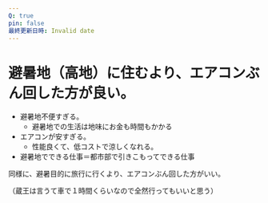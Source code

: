 ```yaml
---
Q: true
pin: false
最終更新日時: Invalid date
---
```

# 避暑地（高地）に住むより、エアコンぶん回した方が良い。

- 避暑地不便すぎる。
    - 避暑地での生活は地味にお金も時間もかかる
- エアコンが安すぎる。
    - 性能良くて、低コストで涼しくなれる。
- 避暑地でできる仕事＝都市部で引きこもってできる仕事

同様に、避暑目的に旅行に行くより、エアコンぶん回した方がいい。

（蔵王は言うて車で１時間くらいなので全然行ってもいいと思う）